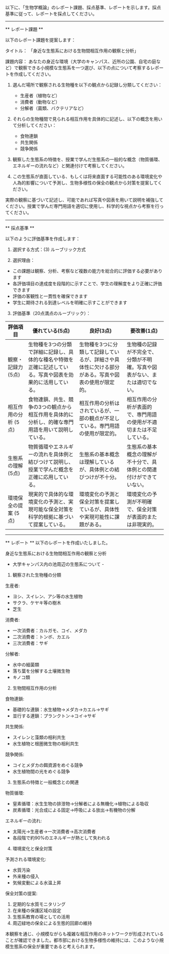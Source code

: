 以下に、「生物学概論」のレポート課題、採点基準、レポートを示します。採点基準に従って、レポートを採点してください。

---------------------------------------
** レポート課題 **

以下のレポート課題を提案します：

タイトル：
「身近な生態系における生物間相互作用の観察と分析」

課題内容：
あなたの身近な環境（大学のキャンパス、近所の公園、自宅の庭など）で観察できる小規模な生態系を一つ選び、以下の点について考察するレポートを作成してください。

1. 選んだ場所で観察される生物種を以下の観点から記録し分類してください：
   - 生産者（植物など）
   - 消費者（動物など）
   - 分解者（菌類、バクテリアなど）

2. それらの生物種間で見られる相互作用を具体的に記述し、以下の概念を用いて分析してください：
   - 食物連鎖
   - 共生関係
   - 競争関係

3. 観察した生態系の特徴を、授業で学んだ生態系の一般的な概念（物質循環、エネルギーの流れなど）と関連付けて考察してください。

4. この生態系が直面している、もしくは将来直面する可能性のある環境変化や人為的影響について予測し、生物多様性の保全の観点から対策を提案してください。

実際の観察に基づいて記述し、可能であれば写真や図表を用いて説明を補強してください。授業で学んだ専門用語を適切に使用し、科学的な視点から考察を行ってください。

---------------------------------------
** 採点基準 **

以下のように評価基準を作成します：

1. 選択する方式：(3) ルーブリック方式

2. 選択理由：
- この課題は観察、分析、考察など複数の能力を総合的に評価する必要があります
- 各評価項目の達成度を段階的に示すことで、学生の理解度をより正確に評価できます
- 評価の客観性と一貫性を確保できます
- 学生に期待される到達レベルを明確に示すことができます

3. 評価基準（20点満点のルーブリック）：

| 評価項目 | 優れている(5点) | 良好(3点) | 要改善(1点) |
|---------|----------------|-----------|------------|
| 観察・記録力 (5点) | 生物種を3つの分類で詳細に記録し、具体的な種名や特徴を正確に記述している。写真や図表を効果的に活用している。 | 生物種を3つに分類して記録しているが、詳細さや具体性に欠ける部分がある。写真や図表の使用が限定的。 | 生物種の記録が不完全で、分類が不明確。写真や図表がない、または適切でない。 |
| 相互作用の分析 (5点) | 食物連鎖、共生、競争の3つの観点から相互作用を具体的に分析し、的確な専門用語を用いて説明している。 | 相互作用の分析はされているが、一部の観点が不足している。専門用語の使用が限定的。 | 相互作用の分析が表面的で、専門用語の使用が不適切または不足している。 |
| 生態系の理解 (5点) | 物質循環やエネルギーの流れを具体例と結びつけて説明し、授業で学んだ概念を正確に応用している。 | 生態系の基本概念は理解しているが、具体例との結びつけが不十分。 | 生態系の基本概念の理解が不十分で、具体例との関連付けができていない。 |
| 環境保全の提案 (5点) | 現実的で具体的な環境変化の予測と、実現可能な保全対策を科学的根拠に基づいて提案している。 | 環境変化の予測と保全対策を提案しているが、具体性や実現可能性に課題がある。 | 環境変化の予測が不明確で、保全対策が表面的または非現実的。 |

---------------------------------------
** レポート **
以下のレポートを作成いたしました。

身近な生態系における生物間相互作用の観察と分析
- 大学キャンパス内の池周辺の生態系について -

1. 観察された生物種の分類

生産者:
- ヨシ、スイレン、アシ等の水生植物
- サクラ、ケヤキ等の樹木
- 芝生

消費者:
- 一次消費者：カルガモ、コイ、メダカ
- 二次消費者：トンボ、カエル
- 三次消費者：サギ

分解者:
- 水中の細菌類
- 落ち葉を分解する土壌微生物
- キノコ類

2. 生物間相互作用の分析

食物連鎖:
- 基礎的な連鎖：水生植物→メダカ→カエル→サギ
- 並行する連鎖：プランクトン→コイ→サギ

共生関係:
- スイレンと藻類の相利共生
- 水生植物と根圏微生物の相利共生

競争関係:
- コイとメダカの餌資源をめぐる競争
- 水生植物間の光をめぐる競争

3. 生態系の特徴と一般概念との関連

物質循環:
- 窒素循環：水生生物の排泄物→分解者による無機化→植物による吸収
- 炭素循環：光合成による固定→呼吸による放出→有機物の分解

エネルギーの流れ:
- 太陽光→生産者→一次消費者→高次消費者
- 各段階で約90%のエネルギーが熱として失われる

4. 環境変化と保全対策

予測される環境変化:
- 水質汚染
- 外来種の侵入
- 気候変動による水温上昇

保全対策の提案:
1. 定期的な水質モニタリング
2. 在来種の保護区域の設定
3. 生態系教育の場としての活用
4. 周辺緑地の保全による生態的回廊の維持

本観察を通じ、小規模ながらも複雑な相互作用のネットワークが形成されていることが確認できました。都市部における生物多様性の維持には、このような小規模生態系の保全が重要であると考えられます。

